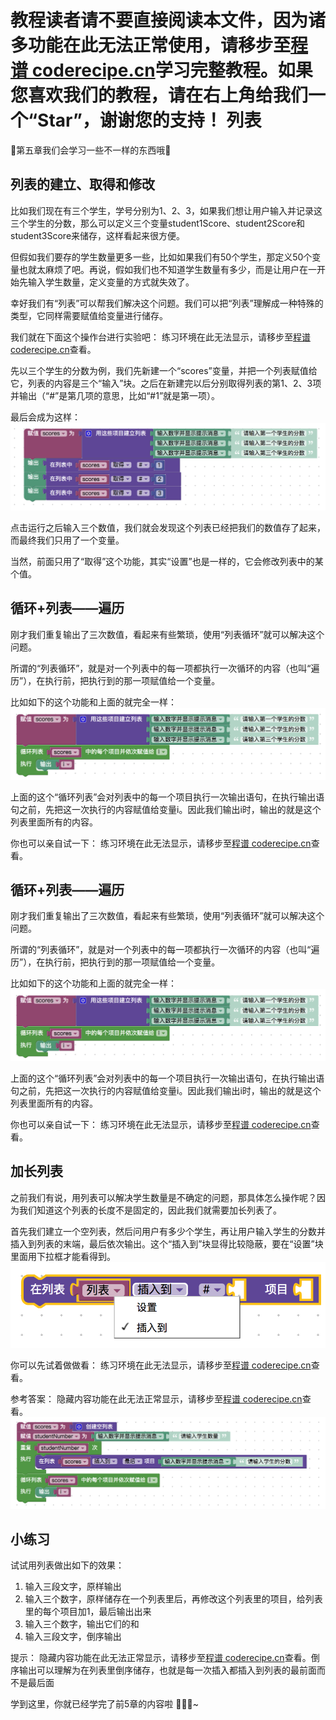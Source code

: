 <notice>教程读者请不要直接阅读本文件，因为诸多功能在此无法正常使用，请移步至[程谱 coderecipe.cn](https://coderecipe.cn/learn/1)学习完整教程。如果您喜欢我们的教程，请在右上角给我们一个“Star”，谢谢您的支持！</notice>
列表
======

🌟第五章我们会学习一些不一样的东西哦🌟

列表的建立、取得和修改
------
比如我们现在有三个学生，学号分别为1、2、3，如果我们想让用户输入并记录这三个学生的分数，那么可以定义三个变量student1Score、student2Score和student3Score来储存，这样看起来很方便。

但假如我们要存的学生数量更多一些，比如如果我们有50个学生，那定义50个变量也就太麻烦了吧。再说，假如我们也不知道学生数量有多少，而是让用户在一开始先输入学生数量，定义变量的方式就失效了。

幸好我们有“列表”可以帮我们解决这个问题。我们可以把“列表”理解成一种特殊的类型，它同样需要赋值给变量进行储存。

我们就在下面这个操作台进行实验吧：
<lab lang="blocks" parameters="color=false&functions=false&text=false&name=chapter5lab1">
  <notice>练习环境在此无法显示，请移步至[程谱 coderecipe.cn](https://coderecipe.cn/learn/1)查看。</notice>
</lab>

先以三个学生的分数为例，我们先新建一个“scores”变量，并把一个列表赋值给它，列表的内容是三个“输入”块。之后在新建完以后分别取得列表的第1、2、3项并输出（“#”是第几项的意思，比如“#1”就是第一项）。

最后会成为这样：
![列表1](Pic1.png)

点击运行之后输入三个数值，我们就会发现这个列表已经把我们的数值存了起来，而最终我们只用了一个变量。

当然，前面只用了“取得”这个功能，其实“设置”也是一样的，它会修改列表中的某个值。

循环+列表——遍历
------
刚才我们重复输出了三次数值，看起来有些繁琐，使用“列表循环”就可以解决这个问题。

所谓的“列表循环”，就是对一个列表中的每一项都执行一次循环的内容（也叫“遍历”），在执行前，把执行到的那一项赋值给一个变量。

比如如下的这个功能和上面的就完全一样：
![列表2](Pic2.png)

上面的这个“循环列表”会对列表中的每一个项目执行一次输出语句，在执行输出语句之前，先把这一次执行的内容赋值给变量i。因此我们输出i时，输出的就是这个列表里面所有的内容。

你也可以亲自试一下：
<lab lang="blocks" parameters="color=false&functions=false&text=false&name=chapter5lab1">
  <notice>练习环境在此无法显示，请移步至[程谱 coderecipe.cn](https://coderecipe.cn/learn/1)查看。</notice>
</lab>

循环+列表——遍历
------
刚才我们重复输出了三次数值，看起来有些繁琐，使用“列表循环”就可以解决这个问题。

所谓的“列表循环”，就是对一个列表中的每一项都执行一次循环的内容（也叫“遍历”），在执行前，把执行到的那一项赋值给一个变量。

比如如下的这个功能和上面的就完全一样：
![列表2](Pic2.png)

上面的这个“循环列表”会对列表中的每一个项目执行一次输出语句，在执行输出语句之前，先把这一次执行的内容赋值给变量i。因此我们输出i时，输出的就是这个列表里面所有的内容。

你也可以亲自试一下：
<lab lang="blocks" parameters="color=false&functions=false&text=false&name=chapter5lab1">
  <notice>练习环境在此无法显示，请移步至[程谱 coderecipe.cn](https://coderecipe.cn/learn/1)查看。</notice>
</lab>

加长列表
------
之前我们有说，用列表可以解决学生数量是不确定的问题，那具体怎么操作呢？因为我们知道这个列表的长度不是固定的，因此我们就需要加长列表了。

首先我们建立一个空列表，然后问用户有多少个学生，再让用户输入学生的分数并插入到列表的末端，最后依次输出。这个“插入到”块显得比较隐蔽，要在“设置”块里面用下拉框才能看得到。
![插入到](Pic3.png)

你可以先试着做做看：
<lab lang="blocks" parameters="color=false&functions=false&text=false&name=chapter5lab1">
  <notice>练习环境在此无法显示，请移步至[程谱 coderecipe.cn](https://coderecipe.cn/learn/1)查看。</notice>
</lab>

参考答案：
<cr type="hidden"><notice>隐藏内容功能在此无法正常显示，请移步至[程谱 coderecipe.cn](https://coderecipe.cn/learn/1)查看。</notice>![答案](Pic4.png)</cr>

小练习
------
试试用列表做出如下的效果：

1. 输入三段文字，原样输出
2. 输入三个数字，原样储存在一个列表里后，再修改这个列表里的项目，给列表里的每个项目加1，最后输出出来
3. 输入三个数字，输出它们的和
4. 输入三段文字，倒序输出

提示：
<cr type="hidden"><notice>隐藏内容功能在此无法正常显示，请移步至[程谱 coderecipe.cn](https://coderecipe.cn/learn/1)查看。</notice>倒序输出可以理解为在列表里倒序储存，也就是每一次插入都插入到列表的最前面而不是最后面</cr>

学到这里，你就已经学完了前5章的内容啦 👏👏👏~
